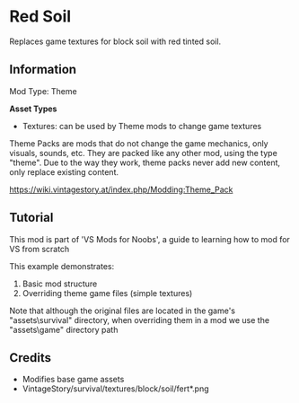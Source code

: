 # Red Soil

Replaces game textures for block soil with red tinted soil.

## Information

Mod Type: Theme 

**Asset Types**

- Textures: can be used by Theme mods to change game textures

Theme Packs are mods that do not change the game mechanics, only visuals, sounds, etc. They are packed like any other mod, using the type "theme".
Due to the way they work, theme packs never add new content, only replace existing content. 

https://wiki.vintagestory.at/index.php/Modding:Theme_Pack

## Tutorial

This mod is part of 'VS Mods for Noobs', a guide to learning how to mod for VS from scratch

This example demonstrates:

1. Basic mod structure
2. Overriding theme game files (simple textures)

Note that although the original files are located in the game's "assets\survival" directory, when overriding them in a mod we use the "assets\game" directory path

## Credits

- Modifies base game assets
- VintageStory/survival/textures/block/soil/fert*.png
